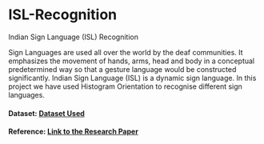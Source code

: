 # ISL-Recognition
Indian Sign Language (ISL) Recognition

Sign Languages are used all over the world by the deaf communities. It emphasizes the movement of hands, arms, head and body in a conceptual predetermined way so that a gesture language would be constructed significantly. Indian Sign Language (ISL) is a dynamic sign language. In this project we have used Histogram Orientation to recognise different sign languages.

#### Dataset: [Dataset Used](https://robita.iiita.ac.in/dataset.php)

#### Reference: [Link to the Research Paper](https://www.researchgate.net/publication/230759410_Classification_of_Indian_Sign_Language_In_Real_Time)
